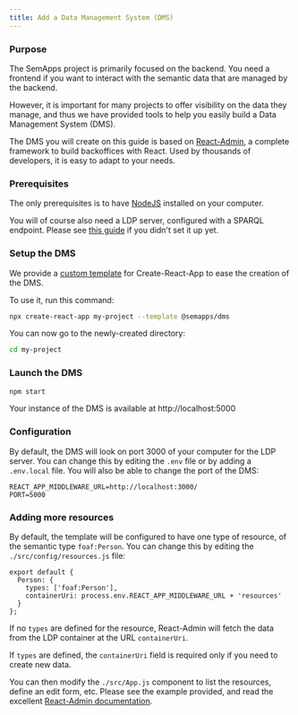 ```yaml
---
title: Add a Data Management System (DMS)
---
```


### Purpose

The SemApps project is primarily focused on the backend. You need a frontend if you want to interact with the semantic data that are managed by the backend.

However, it is important for many projects to offer visibility on the data they manage, and thus we have provided tools to help you easily build a Data Management System (DMS).

The DMS you will create on this guide is based on [React-Admin](https://marmelab.com/react-admin/), a complete framework to build backoffices with React. Used by thousands of developers, it is easy to adapt to your needs.

### Prerequisites

The only prerequisites is to have [NodeJS](https://nodejs.org/en/) installed on your computer.

You will of course also need a LDP server, configured with a SPARQL endpoint. Please see [this guide](ldp-server.md) if you didn't set it up yet.

### Setup the DMS

We provide a [custom template](https://create-react-app.dev/docs/custom-templates/) for Create-React-App to ease the creation of the DMS.

To use it, run this command:

```bash
npx create-react-app my-project --template @semapps/dms
```

You can now go to the newly-created directory:

```bash
cd my-project
```

### Launch the DMS

```bash
npm start
```

Your instance of the DMS is available at http://localhost:5000

### Configuration

By default, the DMS will look on port 3000 of your computer for the LDP server. You can change this by editing the `.env` file or by adding a `.env.local` file. You will also be able to change the port of the DMS:

```
REACT_APP_MIDDLEWARE_URL=http://localhost:3000/
PORT=5000
```

### Adding more resources

By default, the template will be configured to have one type of resource, of the semantic type `foaf:Person`. You can change this by editing the `./src/config/resources.js` file:

```
export default {
  Person: {
    types: ['foaf:Person'],
    containerUri: process.env.REACT_APP_MIDDLEWARE_URL + 'resources'
  }
};
```

If no `types` are defined for the resource, React-Admin will fetch the data from the LDP container at the URL `containerUri`.

If `types` are defined, the `containerUri` field is required only if you need to create new data.

You can then modify the `./src/App.js` component to list the resources, define an edit form, etc. Please see the example provided, and read the excellent [React-Admin documentation](https://marmelab.com/react-admin/Readme.html).
